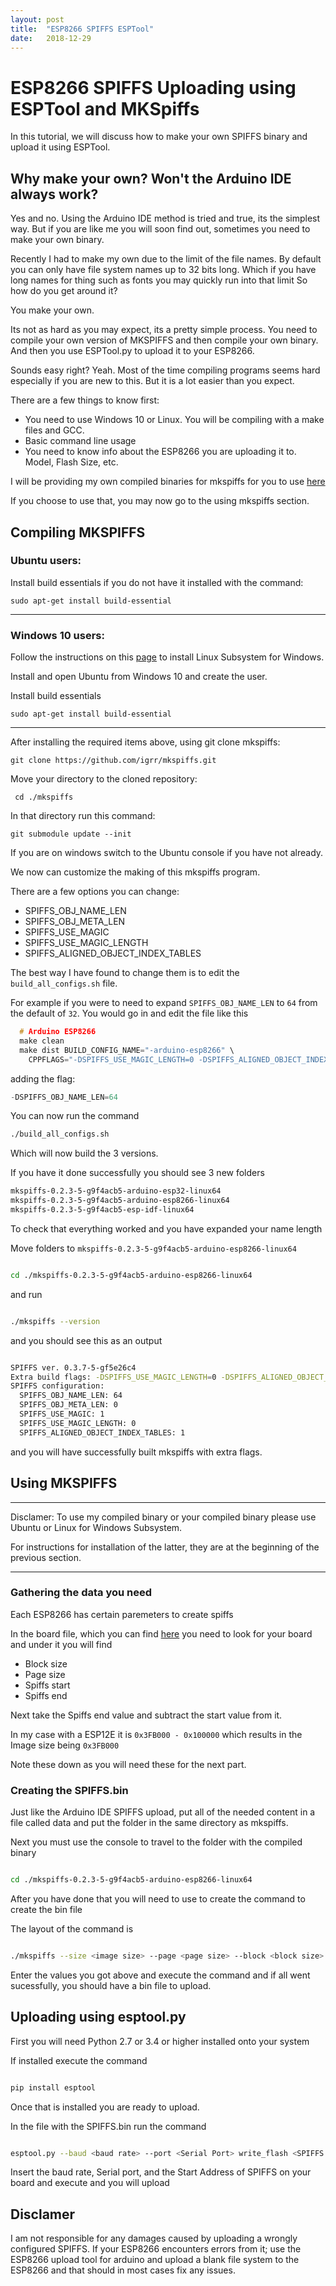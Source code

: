 ```yaml
---
layout: post
title:  "ESP8266 SPIFFS ESPTool"
date:   2018-12-29
---
```

# ESP8266 SPIFFS Uploading using ESPTool and MKSpiffs

In this tutorial, we will discuss how to make your own SPIFFS binary and upload it using ESPTool.

## Why make your own? Won't the Arduino IDE always work?

Yes and no. Using the Arduino IDE method is tried and true, its the simplest way. But if you are like me you will soon find out, sometimes you need to make your own binary.

Recently I had to make my own due to the limit of the file names.
By default you can only have file system names up to 32 bits long. Which if you have long names for thing such as fonts you may quickly run into that limit
So how do you get around it?

You make your own.

Its not as hard as you may expect, its a pretty simple process. You need to compile your own version of MKSPIFFS and then compile your own binary. And then you use ESPTool.py to upload it to your ESP8266.

Sounds easy right? Yeah. Most of the time compiling programs seems hard especially if you are new to this. But it is a lot easier than you expect.

There are a few things to know first:

* You need to use Windows 10 or Linux. You will be compiling with a make files and GCC.
* Basic command line usage
* You need to know info about the ESP8266 you are uploading it to. Model, Flash Size, etc.

I will be providing my own compiled binaries for mkspiffs for you to use [here](https://github.com/coldreactor64/ESP8266-Tutorials)

If you choose to use that, you may now go to the using mkspiffs section.

## Compiling MKSPIFFS

### Ubuntu users:
Install build essentials if you do not have it installed with the command:

  ```sudo apt-get install build-essential```

---
### Windows 10 users:

  Follow the instructions on this [page](https://docs.microsoft.com/en-us/windows/wsl/install-win10) to install Linux Subsystem for Windows.

  Install and open Ubuntu from Windows 10 and create the user.

  Install build essentials
  
  ```sudo apt-get install build-essential```

---
After installing the required items above, using git clone mkspiffs:

```git clone https://github.com/igrr/mkspiffs.git```

Move your directory to the cloned repository:

 ``` cd ./mkspiffs```

In that directory run this command:

 ```git submodule update --init```


If you are on windows switch to the Ubuntu console if you have not already.


We now can customize the making of this mkspiffs program.

There are a few options you can change:

  * SPIFFS_OBJ_NAME_LEN
  * SPIFFS_OBJ_META_LEN
  * SPIFFS_USE_MAGIC
  * SPIFFS_USE_MAGIC_LENGTH
  * SPIFFS_ALIGNED_OBJECT_INDEX_TABLES

  The best way I have found to change them is to edit the ```build_all_configs.sh``` file.

  For example if you were to need to expand ```SPIFFS_OBJ_NAME_LEN``` to ``64`` from the default of ``32``. You would go in and edit the file like this

````C
  # Arduino ESP8266
  make clean
  make dist BUILD_CONFIG_NAME="-arduino-esp8266" \
    CPPFLAGS="-DSPIFFS_USE_MAGIC_LENGTH=0 -DSPIFFS_ALIGNED_OBJECT_INDEX_TABLES=1 -DSPIFFS_OBJ_NAME_LEN=64"
````

adding the flag:
````C
-DSPIFFS_OBJ_NAME_LEN=64
````

You can now run the command

````bash
./build_all_configs.sh
````
Which will now build the 3 versions.


If you have it done successfully you should see 3 new folders

````bash
mkspiffs-0.2.3-5-g9f4acb5-arduino-esp32-linux64
mkspiffs-0.2.3-5-g9f4acb5-arduino-esp8266-linux64
mkspiffs-0.2.3-5-g9f4acb5-esp-idf-linux64
````

To check that everything worked and you have expanded your name length

Move folders to ```mkspiffs-0.2.3-5-g9f4acb5-arduino-esp8266-linux64```

````bash

cd ./mkspiffs-0.2.3-5-g9f4acb5-arduino-esp8266-linux64

````

and run

````bash

./mkspiffs --version

````

and you should see this as an output

````bash

SPIFFS ver. 0.3.7-5-gf5e26c4
Extra build flags: -DSPIFFS_USE_MAGIC_LENGTH=0 -DSPIFFS_ALIGNED_OBJECT_INDEX_TABLES=1 -DSPIFFS_OBJ_NAME_LEN=64
SPIFFS configuration:
  SPIFFS_OBJ_NAME_LEN: 64
  SPIFFS_OBJ_META_LEN: 0
  SPIFFS_USE_MAGIC: 1
  SPIFFS_USE_MAGIC_LENGTH: 0
  SPIFFS_ALIGNED_OBJECT_INDEX_TABLES: 1

````

and you will have successfully built mkspiffs with extra flags.


## Using MKSPIFFS

---
Disclamer: To use my compiled binary or your compiled binary please use Ubuntu or Linux for Windows Subsystem. 

For instructions for installation of the latter, they are at the beginning of the previous section.

---

### Gathering the data you need

Each ESP8266 has certain paremeters to create spiffs

In the board file, which you can find [here](https://github.com/esp8266/Arduino/blob/master/boards.txt) you need to look for your board and under it you will find

- Block size
- Page size
- Spiffs start
- Spiffs end

Next take the Spiffs end value and subtract the start value from it.

In my case with a ESP12E it is ```0x3FB000 - 0x100000``` which results in the Image size being ``0x3FB000``

Note these down as you will need these for the next part.

### Creating the SPIFFS.bin

Just like the Arduino IDE SPIFFS upload, put all of the needed content in a file called data and put the folder in the same directory as mkspiffs.


Next you must use the console to travel to the folder with the compiled binary

````bash

cd ./mkspiffs-0.2.3-5-g9f4acb5-arduino-esp8266-linux64

````

After you have done that you will need to use to create the command to create the bin file

The layout of the command is

````bash

./mkspiffs --size <image size> --page <page size> --block <block size> -d 5 --create ./data spiffs.bin

````
Enter the values you got above and execute the command and if all went sucessfully, you should have a bin file to upload.



## Uploading using esptool.py 

First you will need Python 2.7 or 3.4 or higher installed onto your system

If installed execute the command

````bash

pip install esptool

````
Once that is installed you are ready to upload.

In the file with the SPIFFS.bin run the command

````bash

esptool.py --baud <baud rate> --port <Serial Port> write_flash <SPIFFS Start> ./spiffs.bin -u

````

Insert the baud rate, Serial port, and the Start Address of SPIFFS on your board and execute and you will upload


## Disclamer

I am not responsible for any damages caused by uploading a wrongly configured SPIFFS. If your ESP8266 encounters errors from it; use the ESP8266 upload tool for arduino and upload a blank file system to the ESP8266 and that should in most cases fix any issues.